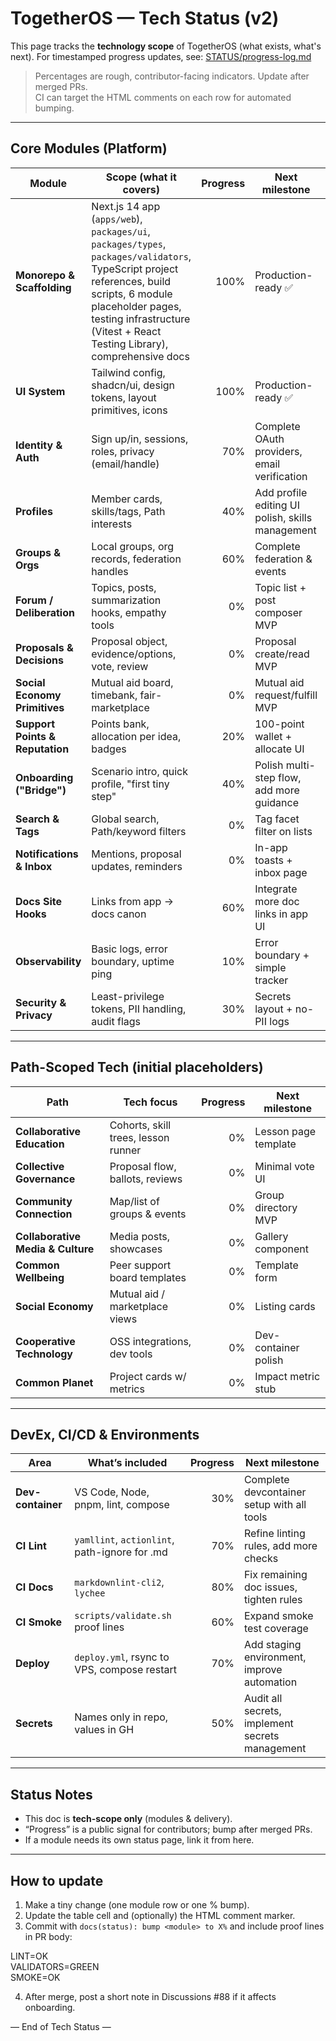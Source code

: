 # TogetherOS — Tech Status (v2)

This page tracks the **technology scope** of TogetherOS (what exists, what's next).
For timestamped progress updates, see: [STATUS/progress-log.md](../STATUS/progress-log.md)

> Percentages are rough, contributor-facing indicators. Update after merged PRs.  
> CI can target the HTML comments on each row for automated bumping.

---

## Core Modules (Platform)

| Module | Scope (what it covers) | Progress | Next milestone | Blockers / Notes |
| --- | --- | ---:| --- | --- |
| **Monorepo & Scaffolding** | Next.js 14 app (`apps/web`), `packages/ui`, `packages/types`, `packages/validators`, TypeScript project references, build scripts, 6 module placeholder pages, testing infrastructure (Vitest + React Testing Library), comprehensive docs | <!-- progress:scaffold=100 --> 100% | Production-ready ✅ | Phase 1 (nav/footer/errors/loading) ✅, Phase 2 (monorepo config/TS refs) ✅, Phase 3 (testing/docs) ✅ |
| **UI System** | Tailwind config, shadcn/ui, design tokens, layout primitives, icons | <!-- progress:ui=100 --> 100% | Production-ready ✅ | 25 components complete with dark mode |
| **Identity & Auth** | Sign up/in, sessions, roles, privacy (email/handle) | <!-- progress:auth=70 --> 70% | Complete OAuth providers, email verification | Secret storage & provider choice |
| **Profiles** | Member cards, skills/tags, Path interests | <!-- progress:profiles=40 --> 40% | Add profile editing UI polish, skills management | Data model for tags/keywords |
| **Groups & Orgs** | Local groups, org records, federation handles | <!-- progress:groups=60 --> 60% | Complete federation & events | Federation design (IDs/claims) |
| **Forum / Deliberation** | Topics, posts, summarization hooks, empathy tools | <!-- progress:forum=0 --> 0% | Topic list + post composer MVP | Storage schema + moderation rules |
| **Proposals & Decisions** | Proposal object, evidence/options, vote, review | <!-- progress:governance=0 --> 0% | Proposal create/read MVP | Ballot types + quorum rules |
| **Social Economy Primitives** | Mutual aid board, timebank, fair-marketplace | <!-- progress:social-economy=0 --> 0% | Mutual aid request/fulfill MVP | No payments yet (display only) |
| **Support Points & Reputation** | Points bank, allocation per idea, badges | <!-- progress:reputation=20 --> 20% | 100-point wallet + allocate UI | Abuse caps; per-idea limit logic |
| **Onboarding ("Bridge")** | Scenario intro, quick profile, "first tiny step" | <!-- progress:onboarding=40 --> 40% | Polish multi-step flow, add more guidance | Content copy + gating toggles |
| **Search & Tags** | Global search, Path/keyword filters | <!-- progress:search=0 --> 0% | Tag facet filter on lists | Index choice (client/server) |
| **Notifications & Inbox** | Mentions, proposal updates, reminders | <!-- progress:notifications=0 --> 0% | In-app toasts + inbox page | Source events & digest batching |
| **Docs Site Hooks** | Links from app → docs canon | <!-- progress:docs-hooks=60 --> 60% | Integrate more doc links in app UI | Stable doc routes |
| **Observability** | Basic logs, error boundary, uptime ping | <!-- progress:observability=10 --> 10% | Error boundary + simple tracker | Choose provider (self/3rd-party) |
| **Security & Privacy** | Least-privilege tokens, PII handling, audit flags | <!-- progress:security=30 --> 30% | Secrets layout + no-PII logs | Threat model checklist |

---

## Path-Scoped Tech (initial placeholders)

| Path | Tech focus | Progress | Next milestone |
| --- | --- | ---:| --- |
| **Collaborative Education** | Cohorts, skill trees, lesson runner | <!-- progress:path-education=0 --> 0% | Lesson page template |
| **Collective Governance** | Proposal flow, ballots, reviews | <!-- progress:path-governance=0 --> 0% | Minimal vote UI |
| **Community Connection** | Map/list of groups & events | <!-- progress:path-community=0 --> 0% | Group directory MVP |
| **Collaborative Media & Culture** | Media posts, showcases | <!-- progress:path-media=0 --> 0% | Gallery component |
| **Common Wellbeing** | Peer support board templates | <!-- progress:path-wellbeing=0 --> 0% | Template form |
| **Social Economy** | Mutual aid / marketplace views | <!-- progress:path-economy=0 --> 0% | Listing cards |
| **Cooperative Technology** | OSS integrations, dev tools | <!-- progress:path-technology=0 --> 0% | Dev-container polish |
| **Common Planet** | Project cards w/ metrics | <!-- progress:path-planet=0 --> 0% | Impact metric stub |

---

## DevEx, CI/CD & Environments

| Area | What’s included | Progress | Next milestone |
| --- | --- | ---:| --- |
| **Dev-container** | VS Code, Node, pnpm, lint, compose | <!-- progress:devcontainer=30 --> 30% | Complete devcontainer setup with all tools |
| **CI Lint** | `yamllint`, `actionlint`, path-ignore for .md | <!-- progress:ci-lint=70 --> 70% | Refine linting rules, add more checks |
| **CI Docs** | `markdownlint-cli2`, `lychee` | <!-- progress:ci-docs=80 --> 80% | Fix remaining doc issues, tighten rules |
| **CI Smoke** | `scripts/validate.sh` proof lines | <!-- progress:ci-smoke=60 --> 60% | Expand smoke test coverage |
| **Deploy** | `deploy.yml`, rsync to VPS, compose restart | <!-- progress:deploy=70 --> 70% | Add staging environment, improve automation |
| **Secrets** | Names only in repo, values in GH | <!-- progress:secrets=50 --> 50% | Audit all secrets, implement secrets management |

---

## Status Notes

- This doc is **tech-scope only** (modules & delivery).  
- “Progress” is a public signal for contributors; bump after merged PRs.  
- If a module needs its own status page, link it from here.

---

## How to update

1. Make a tiny change (one module row or one % bump).  
2. Update the table cell and (optionally) the HTML comment marker.  
3. Commit with `docs(status): bump <module> to X%` and include proof lines in PR body:

LINT=OK  
VALIDATORS=GREEN  
SMOKE=OK  

4. After merge, post a short note in Discussions #88 if it affects onboarding.

— End of Tech Status —

